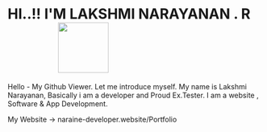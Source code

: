 <h1>HI..!! I'M LAKSHMI NARAYANAN . R   <img src="https://media.giphy.com/media/zbMRZx113HKBkeCwrm/giphy.gif" width="100" height="100" style="margin-left : 100px;" ></h1>

Hello - My Github Viewer. Let me introduce myself. 
My name is Lakshmi Narayanan, Basically i am a developer and Proud Ex.Tester.
I am a website , Software & App Development.

My Website -> naraine-developer.website/Portfolio 

